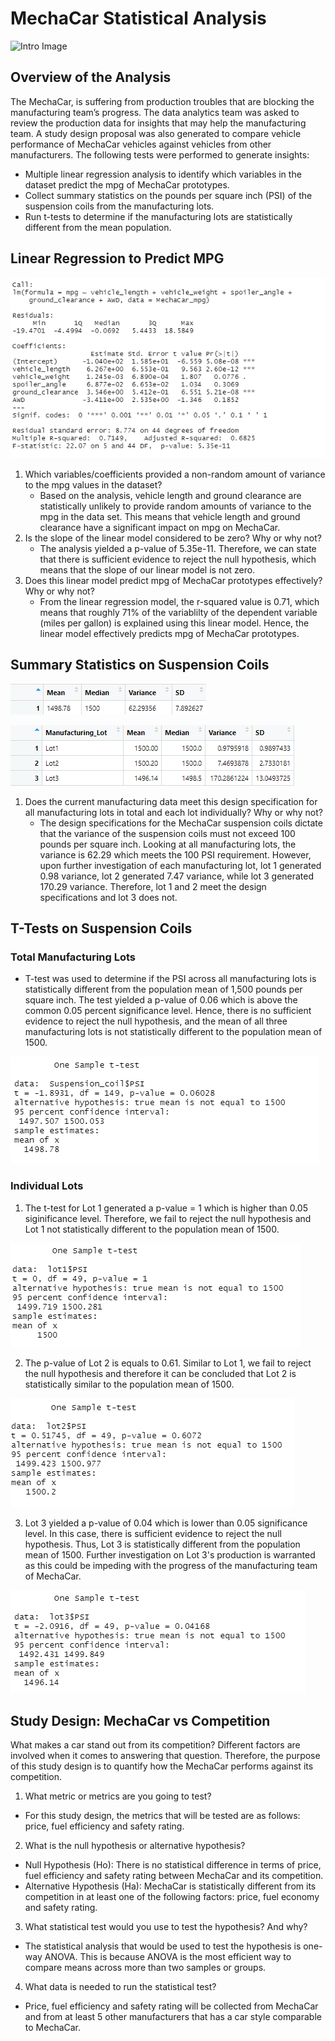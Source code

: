 # MechaCar Statistical Analysis
![Intro Image](https://marvel-b1-cdn.bc0a.com/f00000000151999/www.teradata.com/getmedia/7ea67103-1d53-480d-a779-563d09ca36f1/AdobeStock_281172483.jpeg?origin=fd)
## Overview of the Analysis
 The MechaCar, is suffering from production troubles that are blocking the manufacturing team’s progress. The data analytics team was asked to review the production data for insights that may help the manufacturing team. A study design proposal was also generated to compare vehicle performance of MechaCar vehicles against vehicles from other manufacturers. The following tests were performed to generate insights:
 - Multiple linear regression analysis to identify which variables in the dataset predict the mpg of MechaCar prototypes.
 - Collect summary statistics on the pounds per square inch (PSI) of the suspension coils from the manufacturing lots.
 - Run t-tests to determine if the manufacturing lots are statistically different from the mean population.


## Linear Regression to Predict MPG

![Linear Regression](https://github.com/kntln/MechaCar_Statistical_Analysis/blob/main/figures/Linear_Regression.png)

1. Which variables/coefficients provided a non-random amount of variance to the mpg values in the dataset?
    -   Based on the analysis, vehicle length and ground clearance are statistically unlikely to provide random amounts of variance to the mpg in the data set. This means that vehicle length and ground clearance have a significant impact on mpg on MechaCar.
2. Is the slope of the linear model considered to be zero? Why or why not?
    - The analysis yielded a p-value of 5.35e-11. Therefore, we can state that there is sufficient evidence to reject the null hypothesis, which means that the slope of our linear model is not zero. 
3. Does this linear model predict mpg of MechaCar prototypes effectively? Why or why not?
    - From the linear regression model, the r-squared value is 0.71, which means that roughly 71% of the variablilty of the dependent variable (miles per gallon) is explained using this linear model. Hence, the linear model effectively predicts mpg of MechaCar prototypes.

## Summary Statistics on Suspension Coils

![Total Summary](https://github.com/kntln/MechaCar_Statistical_Analysis/blob/main/figures/Total_Summary.png)

![Lot Summary](https://github.com/kntln/MechaCar_Statistical_Analysis/blob/main/figures/Lot_Summary.png)

1. Does the current manufacturing data meet this design specification for all manufacturing lots in total and each lot individually? Why or why not?
    - The design specifications for the MechaCar suspension coils dictate that the variance of the suspension coils must not exceed 100 pounds per square inch. Looking at all manufacturing lots, the variance is 62.29 which meets the 100 PSI requirement. However, upon further investigation of each manufacturing lot, lot 1 generated 0.98 variance, lot 2 generated 7.47 variance, while lot 3 generated 170.29 variance. Therefore, lot 1 and 2 meet the design specifications and lot 3 does not. 

## T-Tests on Suspension Coils
### Total Manufacturing Lots
- T-test was used to determine if the PSI across all manufacturing lots is statistically different from the population mean of 1,500 pounds per square inch. The test yielded a p-value of 0.06 which is above the common 0.05 percent significance level. Hence, there is no sufficient evidence to reject the null hypothesis, and the mean of all three manufacturing lots is not statistically different to the population mean of 1500.

![Total Summary t-test](https://github.com/kntln/MechaCar_Statistical_Analysis/blob/main/figures/total_summary_ttest.png)

### Individual Lots
1. The t-test for Lot 1 generated a p-value = 1 which is higher than 0.05 siginificance level. Therefore, we fail to reject the null hypothesis and Lot 1 not statistically different to the population mean of 1500.

![Lot 1 t-test](https://github.com/kntln/MechaCar_Statistical_Analysis/blob/main/figures/lot1_ttest.png)

2. The p-value of Lot 2 is equals to 0.61. Similar to Lot 1, we fail to reject the null hypothesis and therefore it can be concluded that Lot 2 is statistically similar to the population mean of 1500.

![Lot 2 t-test](https://github.com/kntln/MechaCar_Statistical_Analysis/blob/main/figures/lot2_ttest.png)

3. Lot 3 yielded a p-value of 0.04 which is lower than 0.05 significance level. In this case, there is sufficient evidence to reject the null hypothesis. Thus, Lot 3 is statistically different from the population mean of 1500. Further investigation on Lot 3's production is warranted as this could be impeding with the progress of the manufacturing team of MechaCar.

![Lot 3 t-test](https://github.com/kntln/MechaCar_Statistical_Analysis/blob/main/figures/lot3_ttest.png)


## Study Design: MechaCar vs Competition
What makes a car stand out from its competition? Different factors are involved when it comes to answering that question. Therefore, the purpose of this study design is to quantify how the MechaCar performs against its competition. 

1. What metric or metrics are you going to test?
- For this study design, the metrics that will be tested are as follows: price, fuel efficiency and safety rating.  

2. What is the null hypothesis or alternative hypothesis?
- Null Hypothesis (Ho): There is no statistical difference in terms of price, fuel efficiency and safety rating between MechaCar and its competition. 
- Alternative Hypothesis (Ha): MechaCar is statistically different from its competition in at least one of the following factors: price, fuel economy and safety rating.

3. What statistical test would you use to test the hypothesis? And why?
- The statistical analysis that would be used to test the hypothesis is one-way ANOVA. This is because ANOVA is the most efficient way to compare means across more than two samples or groups. 

4. What data is needed to run the statistical test?
- Price, fuel efficiency and safety rating will be collected from MechaCar and from at least 5 other manufacturers that has a car style comparable to MechaCar.
